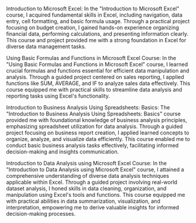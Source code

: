 Introduction to Microsoft Excel: In the "Introduction to Microsoft Excel" course, I acquired fundamental skills in Excel, including navigation, data entry, cell formatting, and basic formula usage. Through a practical project focusing on budget creation, I gained hands-on experience organizing financial data, performing calculations, and presenting information clearly. This course and project provided me with a strong foundation in Excel for diverse data management tasks.

Using Basic Formulas and Functions in Microsoft Excel Course: In the "Using Basic Formulas and Functions in Microsoft Excel" course, I learned crucial formulas and functions essential for efficient data manipulation and analysis. Through a guided project centered on sales reporting, I applied functions like SUM, AVERAGE, and IF to analyze sales data effectively. This course equipped me with practical skills to streamline data analysis and reporting tasks using Excel's functionality.

Introduction to Business Analysis Using Spreadsheets: Basics: The "Introduction to Business Analysis Using Spreadsheets: Basics" course provided me with foundational knowledge of business analysis principles, emphasizing spreadsheet utilization for data analysis. Through a guided project focusing on business report creation, I applied learned concepts to organize, analyze, and visualize data efficiently. This course enabled me to conduct basic business analysis tasks effectively, facilitating informed decision-making and insights communication.

Introduction to Data Analysis using Microsoft Excel Course: In the "Introduction to Data Analysis using Microsoft Excel" course, I attained a comprehensive understanding of diverse data analysis techniques applicable within Excel. Through a guided project involving real-world dataset analysis, I honed skills in data cleaning, organization, and manipulation using Excel's tools and functions. This course equipped me with practical abilities in data summarization, visualization, and interpretation, empowering me to derive valuable insights for informed decision-making processes.
